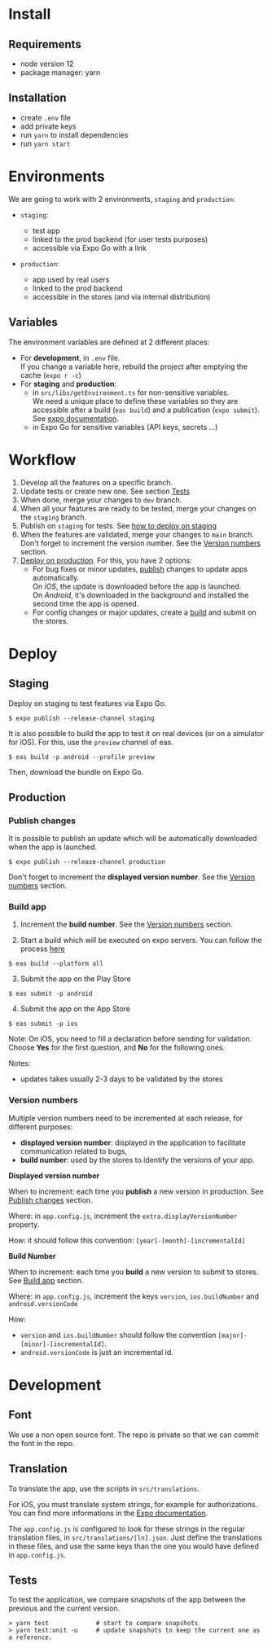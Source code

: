 # Install

## Requirements

- node version 12
- package manager: yarn

## Installation

- create `.env` file
- add private keys
- run `yarn` to install dependencies
- run `yarn start`

# Environments

We are going to work with 2 environments, `staging` and `production`:

- `staging`:
  - test app
  - linked to the prod backend (for user tests purposes)
  - accessible via Expo Go with a link

- `production`:
  - app used by real users
  - linked to the prod backend
  - accessible in the stores (and via internal distribution)


## Variables

The environment variables are defined at 2 different places:
- For **development**, in `.env` file.  
  If you change a variable here, rebuild the project after emptying the cache (`expo r -c`)
- For **staging** and **production**:
  - in `src/libs/getEnvironment.ts` for non-sensitive variables.  
    We need a unique place to define these variables so they are accessible after a build (`eas build`) and a publication (`expo submit`).  
    See [expo documentation](https://docs.expo.dev/build-reference/variables/#can-i-share-environment-variables-defined-in).
  - in Expo Go for sensitive variables (API keys, secrets ...)


# Workflow

1. Develop all the features on a specific branch.
2. Update tests or create new one. See section [Tests](#tests)
3. When done, merge your changes to `dev` branch.
4. When all your features are ready to be tested, merge your changes on the `staging` branch.
5. Publish on `staging` for tests. See [how to deploy on staging](#staging)
6. When the features are validated, merge your changes to `main` branch.  
    Don't forget to increment the version number. See the [Version numbers](#version-numbers) section.
7. [Deploy on production](#production). For this, you have 2 options:
    - For bug fixes or minor updates, [publish](#publish-changes) changes to update apps automatically.  
      On *iOS*, the update is downloaded before the app is launched.  
      On *Android*, it's downloaded in the background and installed the second time the app is opened.
    - For config changes or major updates, create a [build](#build-app) and submit on the stores.


# Deploy
## Staging

Deploy on staging to test features via Expo Go.

```
$ expo publish --release-channel staging
```

It is also possible to build the app to test it on real devices (or on a simulator for iOS). For this, use the `preview` channel of eas.

```
$ eas build -p android --profile preview
```

Then, download the bundle on Expo Go.

## Production

### Publish changes

It is possible to publish an update which will be automatically downloaded when the app is launched.

```
$ expo publish --release-channel production
```

Don't forget to increment the **displayed version number**. See the [Version numbers](#version-numbers) section.

### Build app

1. Increment the **build number**. See the [Version numbers](#version-numbers) section.

2. Start a build which will be executed on expo servers. You can follow the process [here](https://expo.dev/accounts/refugies-info/projects/refugies-info-app/builds)
  ```
  $ eas build --platform all
  ```

3. Submit the app on the Play Store
  ```
  $ eas submit -p android
  ```

4. Submit the app on the App Store
  ```
  $ eas submit -p ios
  ```
  Note: On iOS, you need to fill a declaration before sending for validation. Choose **Yes** for the first question, and **No** for the following ones.



Notes:
- updates takes usually 2-3 days to be validated by the stores

### Version numbers

Multiple version numbers need to be incremented at each release, for different purposes:
- **displayed version number**: displayed in the application to facilitate communication related to bugs,
- **build number**: used by the stores to identify the versions of your app.

**Displayed version number**

When to increment: each time you **publish** a new version in production. See [Publish changes](#publish-changes) section.

Where: in `app.config.js`, increment the `extra.displayVersionNumber` property.

How: it should follow this convention: `[year]-[month]-[incrementalId]`

**Build Number**

When to increment: each time you **build** a new version to submit to stores. See [Build app](#build-app) section.

Where: in `app.config.js`, increment the keys `version`, `ios.buildNumber` and `android.versionCode`

How:
- `version` and `ios.buildNumber` should follow the convention `[major]-[minor]-[incrementalId]`.
- `android.versionCode` is just an incremental id.


# Development

## Font

We use a non open source font. The repo is private so that we can commit the font in the repo.

## Translation

To translate the app, use the scripts in `src/translations`.

For iOS, you must translate system strings, for example for authorizations.
You can find more informations in the [Expo documentation](https://docs.expo.dev/distribution/app-stores/?redirected#localizing-your-ios-app).

The `app.config.js` is configured to look for these strings in the regular translation files, in `src/translations/[ln].json`. 
Just define the translations in these files, and use the same keys than the one you would have defined in `app.config.js`.

## Tests

To test the application, we compare snapshots of the app between the previous and the current version.  

```
> yarn test             # start to compare snapshots
> yarn test:unit -u     # update snapshots to keep the current one as a reference.
```
